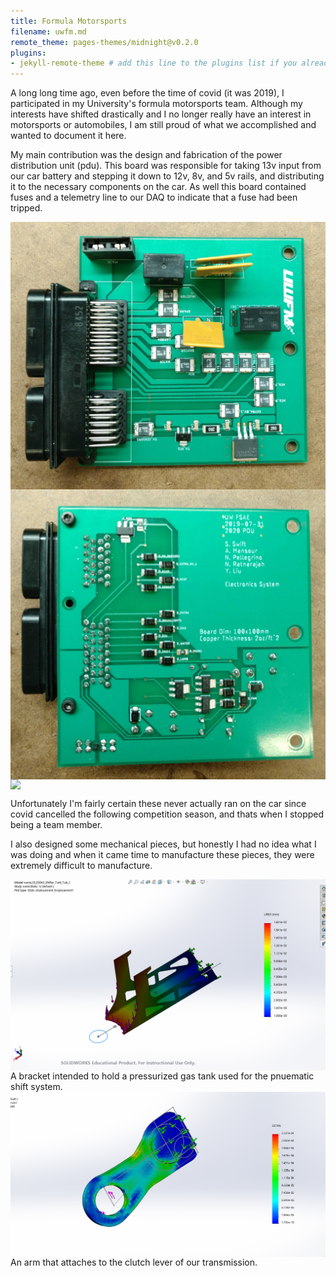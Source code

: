 ```yaml
---
title: Formula Motorsports
filename: uwfm.md
remote_theme: pages-themes/midnight@v0.2.0
plugins:
- jekyll-remote-theme # add this line to the plugins list if you already have one
---
```


A long long time ago, even before the time of covid (it was 2019), I participated in 
my University's formula motorsports team. Although my interests have shifted drastically
and I no longer really have an interest in motorsports or automobiles, I am still proud of
what we accomplished and wanted to document it here.


My main contribution was the design and fabrication of the power distribution unit (pdu).
This board was responsible for taking 13v input from our car battery and stepping it down to
12v, 8v, and 5v rails, and distributing it to the necessary components on the car. As well
this board contained fuses and a telemetry line to our DAQ to indicate that a fuse had been tripped.

<img src="./photos/pdu_top.jpg" style="margin-left: auto; margin-right: auto; display: block;"/>

<img src="./photos/pdu_bot.jpg" style="margin-left: auto; margin-right: auto; display: block;"/>

<img src="./photos/pduSmall.jpg" style="margin-left: auto; margin-right: auto; display: block;"/>

Unfortunately I'm fairly certain these never actually ran on the car since covid cancelled the following
competition season, and thats when I stopped being a team member.

I also designed some mechanical pieces, but honestly I had no idea what I was doing and when it came
time to manufacture these pieces, they were extremely difficult to manufacture.

<img src="./photos/2.png" style="margin-left: auto; margin-right: auto; display: block;"/>
A bracket intended to hold a pressurized gas tank used for the pnuematic shift system.

<img src="./photos/clutch_arm_3.PNG" style="margin-left: auto; margin-right: auto; display: block;"/>
An arm that attaches to the clutch lever of our transmission.
